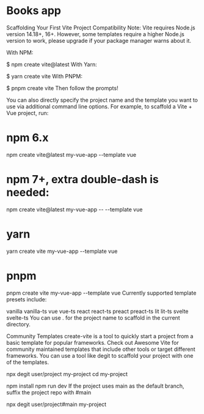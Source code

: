 # Books app

Scaffolding Your First Vite Project Compatibility Note: Vite requires Node.js version 14.18+, 16+. However, some templates require a higher Node.js version to work, please upgrade if your package manager warns about it.

With NPM:

$ npm create vite@latest With Yarn:

$ yarn create vite With PNPM:

$ pnpm create vite Then follow the prompts!

You can also directly specify the project name and the template you want to use via additional command line options. For example, to scaffold a Vite + Vue project, run:

# npm 6.x
npm create vite@latest my-vue-app --template vue

# npm 7+, extra double-dash is needed:
npm create vite@latest my-vue-app -- --template vue

# yarn
yarn create vite my-vue-app --template vue

# pnpm
pnpm create vite my-vue-app --template vue Currently supported template presets include:

vanilla vanilla-ts vue vue-ts react react-ts preact preact-ts lit lit-ts svelte svelte-ts You can use . for the project name to scaffold in the current directory.

Community Templates create-vite is a tool to quickly start a project from a basic template for popular frameworks. Check out Awesome Vite for community maintained templates that include other tools or target different frameworks. You can use a tool like degit to scaffold your project with one of the templates.

npx degit user/project my-project cd my-project

npm install npm run dev If the project uses main as the default branch, suffix the project repo with #main

npx degit user/project#main my-project
